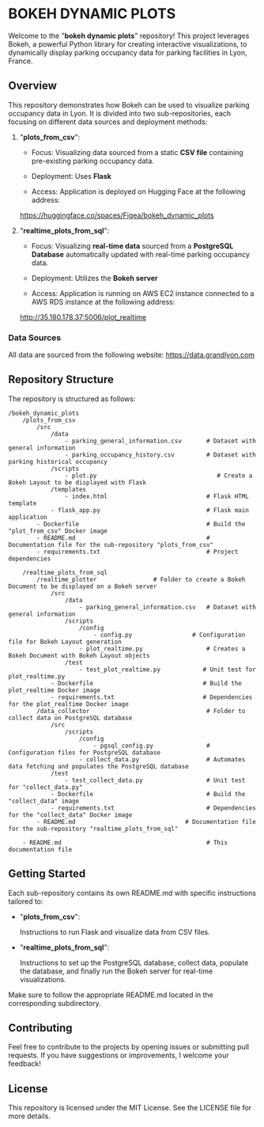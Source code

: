 # BOKEH DYNAMIC PLOTS

Welcome to the "**bokeh dynamic plots**" repository! This project leverages Bokeh, a powerful Python library for creating interactive visualizations, to dynamically display parking occupancy data for parking facilities in Lyon, France.

## Overview

This repository demonstrates how Bokeh can be used to visualize parking occupancy data in Lyon. It is divided into two sub-repositories, each focusing on different data sources and deployment methods:

1. "**plots_from_csv**":

    - Focus: Visualizing data sourced from a static **CSV file** containing pre-existing parking occupancy data.

    - Deployment: Uses **Flask**

    - Access: Application is deployed on Hugging Face at the following address:

    https://huggingface.co/spaces/Figea/bokeh_dynamic_plots


2. "**realtime_plots_from_sql**":

    - Focus: Visualizing **real-time data** sourced from a **PostgreSQL Database** automatically updated with real-time parking occupancy data.

    - Deployment: Utilizes the **Bokeh server**

    - Access: Application is running on AWS EC2 instance connected to a AWS RDS instance at the following address:

    http://35.180.178.37:5006/plot_realtime


### Data Sources

All data are sourced from the following website: https://data.grandlyon.com


## Repository Structure

The repository is structured as follows:
```
/bokeh_dynamic_plots
    /plots_from_csv
        /src
            /data
                - parking_general_information.csv       # Dataset with general information
                - parking_occupancy_history.csv         # Dataset with parking historical occupancy
            /scripts
                - plot.py                                  # Create a Bokeh Layout to be displayed with Flask
            /templates
                - index.html                            # Flask HTML template
            - flask_app.py                              # Flask main application
        - Dockerfile                                    # Build the "plot_from_csv" Docker image
        - README.md                                     # Documentation file for the sub-repository "plots_from_csv"
        - requirements.txt                              # Project dependencies

    /realtime_plots_from_sql
        /realtime_plotter                # Folder to create a Bokeh Document to be displayed on a Bokeh server
            /src
                /data
                    - parking_general_information.csv   # Dataset with general information
                /scripts
                    /config
                        - config.py                 # Configuration file for Bokeh Layout generation                    
                    - plot_realtime.py                  # Creates a Bokeh Document with Bokeh Layout objects
                /test
                    - test_plot_realtime.py            # Unit test for plot_realtime.py
            - Dockerfile                               # Build the plot_realtime Docker image
            - requirements.txt                         # Dependencies for the plot_realtime Docker image
        /data_collector                                 # Folder to collect data on PostgreSQL database
            /src
                /scripts
                    /config
                        - pgsql_config.py               # Configuration files for PostgreSQL database
                    - collect_data.py                   # Automates data fetching and populates the PostgreSQL database 
            /test
                - test_collect_data.py                  # Unit test for "collect_data.py"
            - Dockerfile                                # Build the "collect_data" image
            - requirements.txt                          # Dependencies for the "collect_data" Docker image
        - README.md                               # Documentation file for the sub-repository "realtime_plots_from_sql"

    - README.md                                         # This documentation file
```


## Getting Started

Each sub-repository contains its own README.md with specific instructions tailored to:

- "**plots_from_csv**":

    Instructions to run Flask and visualize data from CSV files.

- "**realtime_plots_from_sql**":

    Instructions to set up the PostgreSQL database, collect data, populate the database, and finally run the Bokeh server for real-time visualizations.

Make sure to follow the appropriate README.md located in the corresponding subdirectory.
   

## Contributing

Feel free to contribute to the projects by opening issues or submitting pull requests. If you have suggestions or improvements, I welcome your feedback!

## License

This repository is licensed under the MIT License. See the LICENSE file for more details.


